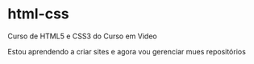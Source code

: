 # html-css
 Curso de HTML5 e CSS3 do Curso em Video
 
 Estou aprendendo a criar sites e agora vou gerenciar mues repositórios

